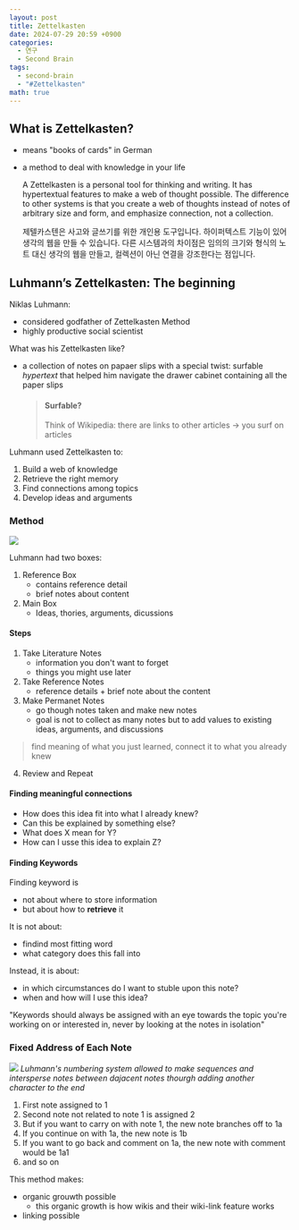 ```yaml
---
layout: post
title: Zettelkasten
date: 2024-07-29 20:59 +0900
categories:
  - 연구
  - Second Brain
tags:
  - second-brain
  - "#Zettelkasten"
math: true
---
```


## What is Zettelkasten?
- means "books of cards" in German
- a method to deal with knowledge in your life

	A Zettelkasten is a personal tool for thinking and writing. It has hypertextual features to make a web of thought possible. The difference to other systems is that you create a web of thoughts instead of notes of arbitrary size and form, and emphasize connection, not a collection.
	
	제텔카스텐은 사고와 글쓰기를 위한 개인용 도구입니다. 하이퍼텍스트 기능이 있어 생각의 웹을 만들 수 있습니다. 다른 시스템과의 차이점은 임의의 크기와 형식의 노트 대신 생각의 웹을 만들고, 컬렉션이 아닌 연결을 강조한다는 점입니다.


## Luhmann’s Zettelkasten: The beginning

Niklas Luhmann: 
- considered godfather of Zettelkasten Method
- highly productive social scientist

What was his Zettelkasten like?
- a collection of notes on papaer slips with a special twist: surfable *hypertext* that helped him navigate the drawer cabinet containing all the paper slips
	> #### Surfable? 
	> Think of Wikipedia: there are links to other articles → you surf on articles

Luhmann used Zettelkasten to: 
1. Build a web of knowledge
2. Retrieve the right memory
3. Find connections among topics
4. Develop ideas and arguments

### Method


![](https://i.imgur.com/z9PAqU1.png)

Luhmann had two boxes:
1. Reference Box
	- contains reference detail
	- brief notes about content
2. Main Box
	- Ideas, thories, arguments, dicussions

#### Steps

1. Take Literature Notes
	- information you don't want to forget
	- things you might use later
2. Take Reference Notes
	- reference details + brief note about the content
3. Make Permanet Notes
	- go though notes taken and make new notes
	- goal is not to collect as many notes but to add values to existing ideas, arguments, and discussions
> find meaning of what you just learned, connect it to what you already knew

4. Review and Repeat

#### Finding meaningful connections
- How does this idea fit into what I already knew?
- Can this be explained by something else?
- What does X mean for Y?
- How can I usse this idea to explain Z?


#### Finding Keywords

Finding keyword is
- not about where to store information
- but about how to **retrieve** it

It is not about:
- findind most fitting word
- what category does this fall into

Instead, it is about:
- in which circumstances do I want to stuble upon this note?
- when and how will I use this idea?

"Keywords should always be assigned with an eye towards the topic you're working on or interested in, never by looking at the notes in isolation"



### Fixed Address of Each Note



![](https://i.imgur.com/8Qn0Wlb.png)
*Luhmann's numbering system allowed to make sequences and intersperse notes between dajacent notes thourgh adding another character to the end*


1. First note assigned to 1
2. Second note not related to note 1 is assigned 2
3. But if you want to carry on with note 1, the new note branches off to 1a
4. If you continue on with 1a, the new note is 1b
5. If you want to go back and comment on 1a, the new note with comment would be 1a1
6. and so on

This method makes:
- organic grouwth possible
	- this organic growth is how wikis and their wiki-link feature works
- linking possible


